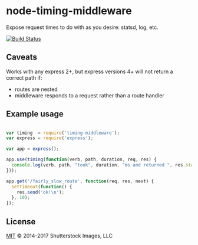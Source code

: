 # node-timing-middleware

Expose request times to do with as you desire: statsd, log, etc.

[![Build Status](https://secure.travis-ci.org/shutterstock/node-timing-middleware.png)](http://travis-ci.org/shutterstock/node-timing-middleware)

## Caveats

Works with any express 2+, but express versions 4+ will not return a correct path if:

  * routes are nested
  * middleware responds to a request rather than a route handler

## Example usage

```javascript

var timing  = require('timing-middleware');
var express = require('express');

var app = express();

app.use(timing(function(verb, path, duration, req, res) {
  console.log(verb, path, "took", duration, "ms and returned ", res.statusCode);
}));

app.get('/fairly_slow_route', function(req, res, next) {
  setTimeout(function() {
    res.send('ok!\n');
  }, 10);
});
```

## License

[MIT](LICENSE) © 2014-2017 Shutterstock Images, LLC
